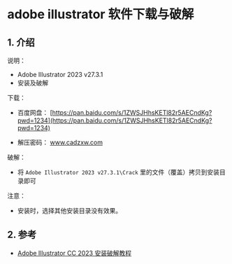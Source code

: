 <!--#region
@author 吴钦飞
@email wuqinfei@qq.com
@create date 2024-01-29 09:24:45
@modify date 2024-01-29 09:24:46
@desc [description]
#endregion-->


# adobe illustrator 软件下载与破解

## 1. 介绍

说明：

* Adobe Illustrator 2023 v27.3.1
* 安装及破解

下载：

* 百度网盘： [https://pan.baidu.com/s/1ZWSJHhsKETl82r5AECndKg?pwd=1234](https://pan.baidu.com/s/1ZWSJHhsKETl82r5AECndKg?pwd=1234)

* 解压密码： www.cadzxw.com

破解：

* 将 `Adobe Illustrator 2023 v27.3.1\Crack` 里的文件（覆盖）拷贝到安装目录即可

注意：

* 安装时，选择其他安装目录没有效果。


## 2. 参考

* [Adobe Illustrator CC 2023 安装破解教程](https://www.cadzxw.com/53035.html)